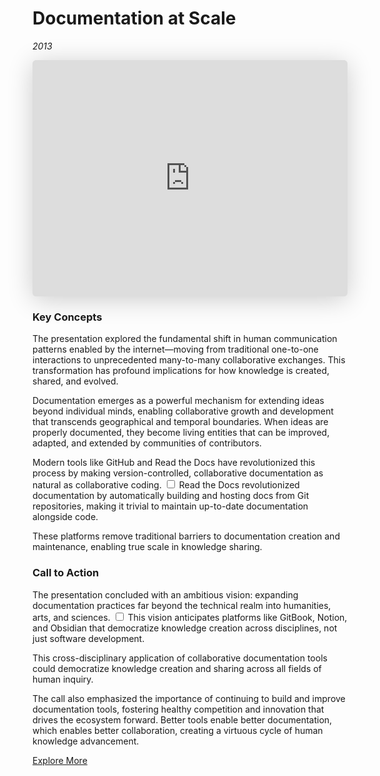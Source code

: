 # Documentation at Scale
*2013*

<iframe class="speakerdeck-iframe" style="border: 0px; background: padding-box rgba(0, 0, 0, 0.1); margin: 0px; padding: 0px; border-radius: 6px; box-shadow: rgba(0, 0, 0, 0.2) 0px 5px 40px; width: 100%; height: auto; aspect-ratio: 560 / 420;" frameborder="0" src="https://speakerdeck.com/player/3200af20b6e5013184ad42b7f74d85e8" title="Documentation at Scale" allowfullscreen="true" data-ratio="1.3333333333333333"></iframe>


### Key Concepts

The presentation explored the fundamental shift in human communication patterns enabled by the internet—moving from traditional one-to-one interactions to unprecedented many-to-many collaborative exchanges. This transformation has profound implications for how knowledge is created, shared, and evolved.

Documentation emerges as a powerful mechanism for extending ideas beyond individual minds, enabling collaborative growth and development that transcends geographical and temporal boundaries. When ideas are properly documented, they become living entities that can be improved, adapted, and extended by communities of contributors.

Modern tools like GitHub and Read the Docs have revolutionized this process by making version-controlled, collaborative documentation as natural as collaborative coding.<label for="sn-rtd-revolution" class="margin-toggle sidenote-number"></label>
<input type="checkbox" id="sn-rtd-revolution" class="margin-toggle"/>
<span class="sidenote">Read the Docs revolutionized documentation by automatically building and hosting docs from Git repositories, making it trivial to maintain up-to-date documentation alongside code.</span>

These platforms remove traditional barriers to documentation creation and maintenance, enabling true scale in knowledge sharing.

### Call to Action

The presentation concluded with an ambitious vision: expanding documentation practices far beyond the technical realm into humanities, arts, and sciences.<label for="sn-cross-disciplinary" class="margin-toggle sidenote-number"></label>
<input type="checkbox" id="sn-cross-disciplinary" class="margin-toggle"/>
<span class="sidenote">This vision anticipates platforms like GitBook, Notion, and Obsidian that democratize knowledge creation across disciplines, not just software development.</span>

This cross-disciplinary application of collaborative documentation tools could democratize knowledge creation and sharing across all fields of human inquiry.

The call also emphasized the importance of continuing to build and improve documentation tools, fostering healthy competition and innovation that drives the ecosystem forward. Better tools enable better documentation, which enables better collaboration, creating a virtuous cycle of human knowledge advancement.

[Explore More](http://Python-Guide.org)
